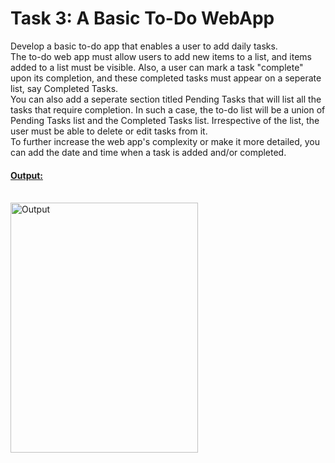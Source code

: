 # Task 3: A Basic To-Do WebApp

Develop a basic to-do app that enables a user to add daily tasks.
<br>
The to-do web app must allow users to add new items to a list, and items added to a list must be visible. Also, a user can mark a task "complete" upon its completion, and these completed tasks must appear on a seperate list, say Completed Tasks.
<br>
You can also add a seperate section titled Pending Tasks that will list all the tasks that require completion. In such a case, the to-do list will be a union of Pending Tasks list and the Completed Tasks list. Irrespective of the list, the user must be able to delete or edit tasks from it.
<br>
To further increase the web app's complexity or make it more detailed, you can add the date and time when a task is added and/or completed.

#### <u>Output:</u>
<br>

<img src="Output1.JPG" alt="Output" height=400 width=300>